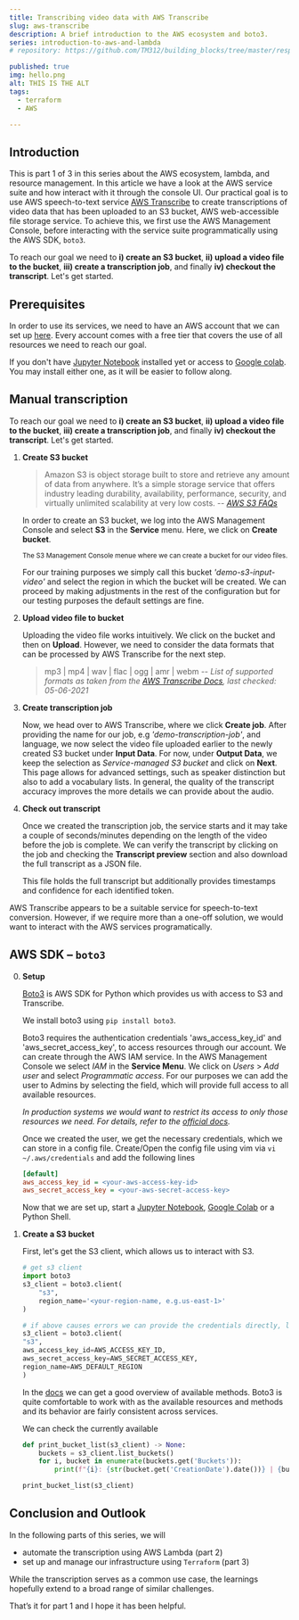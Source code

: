 ```yaml
---
title: Transcribing video data with AWS Transcribe
slug: aws-transcribe
description: A brief introduction to the AWS ecosystem and boto3.
series: introduction-to-aws-and-lambda
# repository: https://github.com/TM312/building_blocks/tree/master/responsive-b-card-group

published: true
img: hello.png
alt: THIS IS THE ALT
tags:
  - terraform
  - AWS

---
```


## Introduction
This is part 1 of 3 in this series about the AWS ecosystem, lambda, and resource management. In this article we have a look at the AWS service suite and how interact with it through the console UI. Our practical goal is to use AWS speech-to-text service <a href='https://aws.amazon.com/transcribe/'>AWS Transcribe</a> to create transcriptions of video data that has been uploaded to an S3 bucket, AWS web-accessible file storage service. To achieve this, we first use the AWS Management Console, before interacting with the service suite programmatically using the AWS SDK, `boto3`.

To reach our goal we need to **i) create an S3 bucket**, **ii) upload a video file to the bucket**, **iii) create a transcription job**, and finally **iv) checkout the transcript**. Let's get started.


## Prerequisites

In order to use its services, we need to have an AWS account that we can set up [here](https://aws.amazon.com). Every account comes with a free tier that covers the use of all resources we need to reach our goal.

If you don't have [Jupyter Notebook](https://jupyter.org/) installed yet or access to [Google colab](https://colab.research.google.com). You may install either one, as it will be easier to follow along.


## Manual transcription

To reach our goal we need to **i) create an S3 bucket**, **ii) upload a video file to the bucket**, **iii) create a transcription job**, and finally **iv) checkout the transcript**. Let's get started.


1. **Create S3 bucket**

    > Amazon S3 is object storage built to store and retrieve any amount of data from anywhere. It’s a simple storage service that offers industry leading durability, availability, performance, security, and virtually unlimited scalability at very low costs.
    > -- <cite>[AWS S3 FAQs](https://aws.amazon.com/s3/faqs/)</cite>

    In order to create an S3 bucket, we log into the AWS Management Console and select **S3** in the **Service** menu. Here, we click on **Create bucket**.

    <dynamic-image filename='AWSS3.png' article-slug='aws-transcribe' alt='S3 Management Console'></dynamic-image>

    <small>The S3 Management Console menue where we can create a bucket for our video files.</small>

    For our training purposes we simply call this bucket *'demo-s3-input-video'* and select the region in which the bucket will be created. We can proceed by making adjustments in the rest of the configuration but for our testing purposes the default settings are fine.

2. **Upload video file to bucket**

    Uploading the video file works intuitively. We click on the bucket and then on **Upload**. However, we need to consider the data formats that can be processed by AWS Transcribe for the next step.

    > mp3 | mp4 | wav | flac | ogg | amr | webm
    > -- <cite>List of supported formats as taken from the [AWS Transcribe Docs](https://docs.aws.amazon.com/transcribe/latest/dg/API_StartTranscriptionJob.html), last checked: 05-06-2021</cite>


3. **Create transcription job**

    Now, we head over to AWS Transcribe, where we click **Create job**.
    After providing the name for our job, e.g *'demo-transcription-job'*, and language, we now select the video file uploaded earlier to the newly created S3 bucket under **Input Data**. For now, under **Output Data**, we keep the selection as *Service-managed S3 bucket* and click on **Next**.
    This page allows for advanced settings, such as speaker distinction but also to add a vocabulary lists. In general, the quality of the transcript accuracy improves the more details we can provide about the audio.

4. **Check out transcript**

    Once we created the transcription job, the service starts and it may take a couple of seconds/minutes depending on the length of the video before the job is complete.
    We can verify the transcript by clicking on the job and checking the **Transcript preview** section and also download the full transcript as a JSON file.

    This file holds the full transcript but additionally provides timestamps and confidence for each identified token.


AWS Transcribe appears to be a suitable service for speech-to-text conversion. However, if we require more than a one-off solution, we would want to interact with the AWS services programatically.


## AWS SDK – `boto3`

0. **Setup**

    [Boto3](https://boto3.amazonaws.com/v1/documentation/api/latest/index.html) is AWS SDK for Python which provides us with access to S3 and Transcribe.

    We install boto3 using `pip install boto3`.

    Boto3 requires the authentication credentials 'aws_access_key_id' and 'aws_secret_access_key', to access resources through our account. We can create through the AWS IAM service. In the AWS Management Console we select *IAM* in the **Service Menu**. We click on *Users* > *Add user* and select *Programmatic access*. For our purposes we can add the user to Admins by selecting the field, which will provide full access to all available resources.

    *In production systems we would want to restrict its access to only those resources we need. For details, refer to the [official docs](https://docs.aws.amazon.com/IAM/latest/UserGuide/id_users_create.html#id_users_create_console).*

    Once we created the user, we get the necessary credentials, which we can store in a config file. Create/Open the config file using vim via `vi ~/.aws/credentials` and add the following lines

    ```ini
    [default]
    aws_access_key_id = <your-aws-access-key-id>
    aws_secret_access_key = <your-aws-secret-access-key>
    ```

    Now that we are set up, start a [Jupyter Notebook](https://jupyter.org/), [Google Colab](https://colab.research.google.com) or a Python Shell.

1. **Create a S3 bucket**

    First, let's get the S3 client, which allows us to interact with S3.

    ```py
    # get s3 client
    import boto3
    s3_client = boto3.client(
        "s3",
        region_name='<your-region-name, e.g.us-east-1>'
    )

    # if above causes errors we can provide the credentials directly, like
    s3_client = boto3.client(
    "s3",
    aws_access_key_id=AWS_ACCESS_KEY_ID,
    aws_secret_access_key=AWS_SECRET_ACCESS_KEY,
    region_name=AWS_DEFAULT_REGION
    )

    ```

    In the [docs](https://boto3.amazonaws.com/v1/documentation/api/latest/reference/services/s3.html#client) we can get a good overview of available methods. Boto3 is quite comfortable to work with as the available resources and methods and its behavior are fairly consistent across services.

    We can check the currently available

    ```py
    def print_bucket_list(s3_client) -> None:
        buckets = s3_client.list_buckets()
        for i, bucket in enumerate(buckets.get('Buckets')):
            print(f"{i}: {str(bucket.get('CreationDate').date())} | {bucket.get('Name')}")

    print_bucket_list(s3_client)

    ```





## Conclusion and Outlook



In the following parts of this series, we will

- automate the transcription using AWS Lambda (<NuxtLink to="/about">part 2</NuxtLink>)
- set up and manage our infrastructure using `Terraform` (<NuxtLink to="/about">part 3</NuxtLink>)

While the transcription serves as a common use case, the learnings hopefully extend to a broad range of similar challenges.


That’s it for part 1 and I hope it has been helpful.


<!--
## References

`[1]`: https://github.com/serverless/examples/tree/master/aws-python

`[3]`: https://www.serverless.com/framework/docs/providers/aws/cli-reference/remove/ -->
